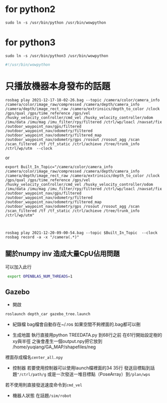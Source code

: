 
# for python2

```
sudo ln -s /usr/bin/python /usr/bin/wowpython
```


# for python3

```
sudo ln -s /usr/bin/python3 /usr/bin/wowpython
```


```python
#!/usr/bin/wowpython
```

# 只播放機器本身發布的話題
```
rosbag play 2021-12-17-18-02-26.bag --topic /camera/color/camera_info /camera/color/image_raw/compressed /camera/depth/camera_info /camera/depth/image_rect_raw /camera/extrinsics/depth_to_color /clock /gps/qual /gps/time_reference /gps/vel /husky_velocity_controller/cmd_vel /husky_velocity_controller/odom /imu/data /imu/mag /imu_filter/rpy/filtered /ctrl/wp/loacl /navsat/fix /outdoor_waypoint_nav/gps/filtered /outdoor_waypoint_nav/odometry/filtered /outdoor_waypoint_nav/odometry/filtered_map /outdoor_waypoint_nav/odometry/gps /rosout /rosout_agg /scan /scan_filtered /tf /tf_static /ctrl/achieve /tree/trunk_info /ctrl/wp/utm  --clock

```
or 
```
export Built_In_Topic="/camera/color/camera_info /camera/color/image_raw/compressed /camera/depth/camera_info /camera/depth/image_rect_raw /camera/extrinsics/depth_to_color /clock /gps/qual /gps/time_reference /gps/vel /husky_velocity_controller/cmd_vel /husky_velocity_controller/odom /imu/data /imu/mag /imu_filter/rpy/filtered /ctrl/wp/loacl /navsat/fix /outdoor_waypoint_nav/gps/filtered /outdoor_waypoint_nav/odometry/filtered /outdoor_waypoint_nav/odometry/filtered_map /outdoor_waypoint_nav/odometry/gps /rosout /rosout_agg /scan /scan_filtered /tf /tf_static /ctrl/achieve /tree/trunk_info /ctrl/wp/utm"



rosbag play 2021-12-20-09-00-54.bag --topic $Built_In_Topic  --clock
rosbag record -a -x "/camera(.*)"
```


## 關於numpy inv 造成大量CpU佔用問題
可以加入此行
```bash
 export OPENBLAS_NUM_THREADS=1
```

## Gazebo

- 開啟 
```bash
roslaunch depth_car gazebo_tree.launch
```
- 紀錄檔
bag檔會自動存在~/.ros
如果空間不夠裡面的.bag都可以刪


- 生成地圖
執行直接用python TREEDATA.py 到68行之前
在61行開始設定樹的xy與半徑
之後會產生一個output.npy把它放到
/home/yuqiang/GA_MAP/shapefiles/neg

裡面存成檔名`center_all.npy`

- 控制器
若要使用控制器可以使用launch檔裡面的34 35行
發送目標點到話題`"/ctrl/path/g`
或是一次發送一堆目標點（PoseArray）到`/plan/wps`


若不使用則直接發送速度命令到`cmd_vel`

- 機器人狀態
在話題`/sim/robot`

